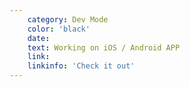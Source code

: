 ```yaml
---
    category: Dev Mode
    color: 'black'
    date: 
    text: Working on iOS / Android APP
    link: 
    linkinfo: 'Check it out'
---
```

